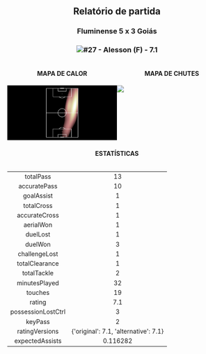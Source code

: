 <h2 style="text-align: center;">Relatório de partida</h3>

<h3 style="text-align: center;">Fluminense 5 x 3 Goiás</h3>

<h3 style="text-align: center;"><img src="https://api.sofascore.com/api/v1/player/871015/image">#27 - Alesson (F) - 7.1</h3>

<div style="text-align: left; display: grid; grid-template-columns: 1fr 1fr;">
  <div>
    <h4 style="text-align: center;">MAPA DE CALOR</h3>
    <img src=../players/heatmaps/11067459_871015.png>
</div>
  <div>
    <h4 style="text-align: center;">MAPA DE CHUTES</h3>
    <img src=../players/shotmaps/11067459_871015.png>
  </div>
</div>

<h4 style="text-align: center;">ESTATÍSTICAS</h3>
<div style="text-align: center; display: grid; grid-template-columns: 1fr;">
  <div>
    <table>
        <tr>
            <td>totalPass
            </td>
            <td>13
            </td>
        </tr><tr>
            <td>accuratePass
            </td>
            <td>10
            </td>
        </tr><tr>
            <td>goalAssist
            </td>
            <td>1
            </td>
        </tr><tr>
            <td>totalCross
            </td>
            <td>1
            </td>
        </tr><tr>
            <td>accurateCross
            </td>
            <td>1
            </td>
        </tr><tr>
            <td>aerialWon
            </td>
            <td>1
            </td>
        </tr><tr>
            <td>duelLost
            </td>
            <td>1
            </td>
        </tr><tr>
            <td>duelWon
            </td>
            <td>3
            </td>
        </tr><tr>
            <td>challengeLost
            </td>
            <td>1
            </td>
        </tr><tr>
            <td>totalClearance
            </td>
            <td>1
            </td>
        </tr><tr>
            <td>totalTackle
            </td>
            <td>2
            </td>
        </tr><tr>
            <td>minutesPlayed
            </td>
            <td>32
            </td>
        </tr><tr>
            <td>touches
            </td>
            <td>19
            </td>
        </tr><tr>
            <td>rating
            </td>
            <td>7.1
            </td>
        </tr><tr>
            <td>possessionLostCtrl
            </td>
            <td>3
            </td>
        </tr><tr>
            <td>keyPass
            </td>
            <td>2
            </td>
        </tr><tr>
            <td>ratingVersions
            </td>
            <td>{'original': 7.1, 'alternative': 7.1}
            </td>
        </tr><tr>
            <td>expectedAssists
            </td>
            <td>0.116282
            </td>
        </tr>
        </table>
</div>
